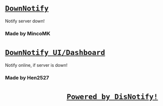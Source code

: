 # [`DownNotify`](https://github.com/Minco-inc/DownNotify/)
Notify server down!
### Made by MincoMK

# [`DownNotify UI/Dashboard`](https://github.com/Minco-inc/DownNotifyUI/)
Notify online, if server is down!
### Made by Hen2527

<h1 align=right>
  <code><a href="https://github.com/Minco-inc/DisNotify">Powered by DisNotify!</a></code>
</h1>
